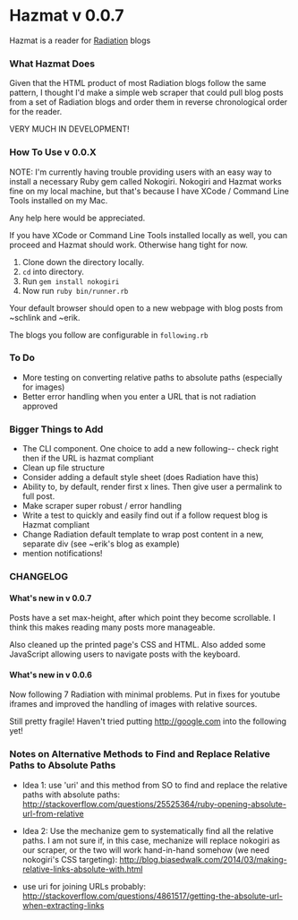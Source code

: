 # Hazmat v 0.0.7

Hazmat is a reader for [Radiation](https://github.com/sts10/radiation) blogs

### What Hazmat Does

Given that the HTML product of most Radiation blogs follow the same pattern, I thought I'd make a simple web scraper that could pull blog posts from a set of Radiation blogs and order them in reverse chronological order for the reader. 

VERY MUCH IN DEVELOPMENT!

### How To Use v 0.0.X

NOTE: I'm currently having trouble providing users with an easy way to install a necessary Ruby gem called Nokogiri. Nokogiri and Hazmat works fine on my local machine, but that's because I have XCode / Command Line Tools installed on my Mac. 

Any help here would be appreciated.
 
If you have XCode or Command Line Tools installed locally as well, you can proceed and Hazmat should work. Otherwise hang tight for now. 


1. Clone down the directory locally.
2. `cd` into directory. 
3. Run `gem install nokogiri`
4. Now run `ruby bin/runner.rb`

Your default browser should open to a new webpage with blog posts from ~schlink and ~erik.


The blogs you follow are configurable in `following.rb`


### To Do
- More testing on converting relative paths to absolute paths (especially for images)
- Better error handling when you enter a URL that is not radiation approved

### Bigger Things to Add
- The CLI component. One choice to add a new following-- check right then if the URL is hazmat compliant
- Clean up  file structure
- Consider adding a default style sheet (does Radiation have this)
- Ability to, by default, render first x lines. Then give user a permalink to full post.
- Make scraper super robust / error handling
- Write a test to quickly and easily find out if a follow request blog is Hazmat compliant
- Change Radiation default template to wrap post content in a new, separate div (see ~erik's blog as example)
- mention notifications! 

### CHANGELOG

#### What's new in v 0.0.7

Posts have a set max-height, after which point they become scrollable. I think this makes reading many posts more manageable. 

Also cleaned up the printed page's CSS and HTML. Also added some JavaScript allowing users to navigate posts with the keyboard.

#### What's new in v 0.0.6 

Now following 7 Radiation with minimal problems. Put in fixes for youtube iframes and improved the handling of images with relative sources. 

Still pretty fragile! Haven't tried putting http://google.com into the following yet!


### Notes on Alternative Methods to Find and Replace Relative Paths to Absolute Paths 

- Idea 1: use 'uri' and this method from SO to find and replace the relative paths with absolute paths: http://stackoverflow.com/questions/25525364/ruby-opening-absolute-url-from-relative

- Idea 2: Use the mechanize gem to systematically find all the relative paths. I am not sure if, in this case, mechanize will replace nokogiri as our scraper, or the two will work hand-in-hand somehow (we need nokogiri's CSS targeting): http://blog.biasedwalk.com/2014/03/making-relative-links-absolute-with.html

- use uri for joining URLs probably: http://stackoverflow.com/questions/4861517/getting-the-absolute-url-when-extracting-links 

